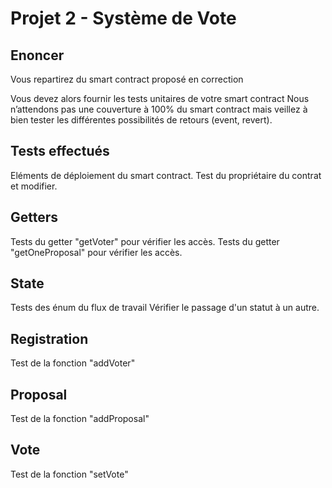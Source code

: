 # Projet 2 - Système de Vote

## Enoncer
Vous repartirez du smart contract proposé en correction

Vous devez alors fournir les tests unitaires de votre smart contract Nous n’attendons pas une couverture à 100% du smart contract mais veillez à bien tester les différentes possibilités de retours (event, revert).



## Tests effectués
Eléments de déploiement du smart contract.
Test du propriétaire du contrat et modifier.

## Getters
Tests du getter "getVoter" pour vérifier les accès.
Tests du getter "getOneProposal" pour vérifier les accès.

## State
Tests des énum du flux de travail
Vérifier le passage d'un statut à un autre.

## Registration
Test de la fonction "addVoter"

## Proposal
Test de la fonction "addProposal"

## Vote
Test de la fonction "setVote"

